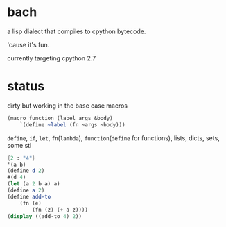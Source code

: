 # bach

a lisp dialect that compiles to cpython bytecode.

'cause it's fun.

currently targeting cpython 2.7

# status

dirty but working in the base case macros

```scheme
(macro function (label args &body)
    `(define ~label (fn ~args ~body)))
```

`define`, `if`, `let`, `fn`(`lambda`), `function`(`define` for functions), lists, dicts, sets, some stl

```scheme
{2 : "4"}
'(a b)
(define d 2)
#(d 4)
(let (a 2 b a) a)
(define a 2)
(define add-to 
    (fn (e)
        (fn (z) (+ a z))))
(display ((add-to 4) 2))

```